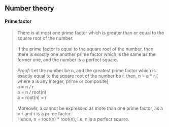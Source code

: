 ## **Number theory**

#### Prime factor
> There is at most one prime factor which is greater than or equal to the square root of the number.
\
\
If the prime factor is equal to the square root of the number, then there is exactly one another prime factor which is the same as the former one, and the number is a perfect square.
\
\
*Proof:*
Let the number be n, and the greatest prime factor which is exactly equal to the square root of the number be r.
then,
n = a * r [ where a is any integer, prime or composite]\
a = n / r \
a = n / root(n) \
a = root(n) = r
\
\
Moreover, a cannot be expressed as more than one prime factor, as a = r and r is a prime factor. \
Hence, n = root(n) * root(n), i.e. n is a perfect square.
